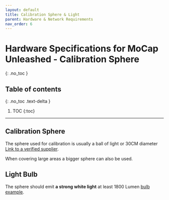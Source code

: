 ```yaml
---
layout: default
title: Calibration Sphere & Light
parent: Hardware & Network Requirements
nav_order: 6
---
```


# Hardware Specifications for MoCap Unleashed - Calibration Sphere
{: .no_toc }

## Table of contents
{: .no_toc .text-delta }

1. TOC
{:toc}

---

## Calibration Sphere
The sphere used for calibration is usually a ball of light or 30CM diameter [Link to a verified supplier](https://www.amazon.de/-/en/Trango-Garden-Diameter-Outdoor-Lighting/dp/B00J1OL9IS/ref=sr_1_12?crid=2IMCIF6JZFXY6&keywords=gartenleuchte+kugel+40+cm&qid=1674556426&sprefix=garden+light+ball+40+cm%2Caps%2C141&sr=8-12).

When covering large areas a bigger sphere can also be used.

## Light Bulb
The sphere should emit **a strong white light** at least 1800 Lumen [bulb example](https://www.amazon.com/Listed-6-Pack-100-Replacement-Daylight/dp/B0C9TYD7Y4?th=1).  